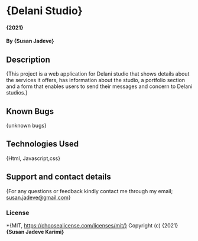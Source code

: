 # {Delani Studio}
#### {2021}
#### By **{Susan Jadeve}**
## Description
{This project is a web application for Delani studio that shows details about the services it offers, has information about the studio, a portfolio section and a form that enables users to send their messages and concern to Delani studios.}
## Known Bugs
{unknown bugs}
## Technologies Used
{Html, Javascript,css}
## Support and contact details
{For any questions or feedback kindly contact me through my email; susan.jadeve@gmail.com}
### License
*{MIT, https://choosealicense.com/licenses/mit/}
Copyright (c) {2021} **{Susan Jadeve Karimi}**